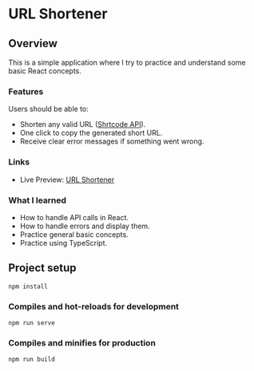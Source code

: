 # URL Shortener

## Overview

This is a simple application where I try to practice and understand some basic React concepts.

### Features

Users should be able to:

-  Shorten any valid URL ([Shrtcode API](https://shrtco.de/docs)).
-  One click to copy the generated short URL.
-  Receive clear error messages if something went wrong.

### Links

-  Live Preview: [URL Shortener](#)

### What I learned

-  How to handle API calls in React.
-  How to handle errors and display them.
-  Practice general basic concepts.
-  Practice using TypeScript.

## Project setup

```
npm install
```

### Compiles and hot-reloads for development

```
npm run serve
```

### Compiles and minifies for production

```
npm run build
```
